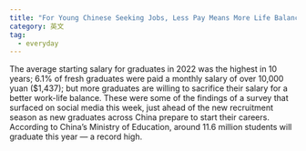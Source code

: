 ```yaml
---
title: "For Young Chinese Seeking Jobs, Less Pay Means More Life Balance"
category: 英文
tag:
  - everyday
---
```


The average starting salary for graduates in 2022 was the highest in 10 years; 6.1% of fresh graduates were paid a monthly salary of over 10,000 yuan ($1,437); but more graduates are willing to sacrifice their salary for a better work-life balance. These were some of the findings of a survey that surfaced on social media this week, just ahead of the new recruitment season as new graduates across China prepare to start their careers. According to China’s Ministry of Education, around 11.6 million students will graduate this year — a record high.
